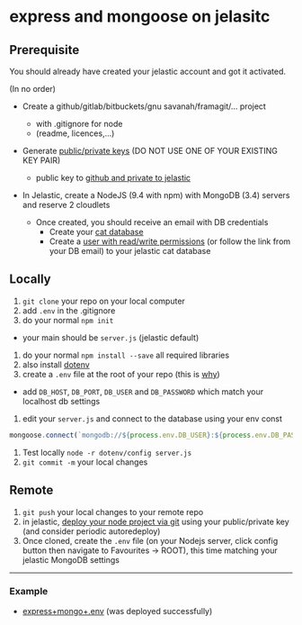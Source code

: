 # express and mongoose on jelasitc

## Prerequisite

You should already have created your jelastic account and got it activated.

(In no order)

* Create a github/gitlab/bitbuckets/gnu savanah/framagit/... project
  * with .gitignore for node
  * (readme, licences,...)

* Generate [public/private keys](https://docs.jelastic.com/ssh-generate-key) (DO NOT USE ONE OF YOUR EXISTING KEY PAIR)
  * public key to [github and private to jelastic](https://docs.jelastic.com/git-ssh)

* In Jelastic, create a NodeJS (9.4 with npm) with MongoDB (3.4) servers and reserve 2 cloudlets
  * Once created, you should receive an email with DB credentials
    * Create your [cat database](../Week2/W2-2-NoSQL-MongoDB-mongoose.html) 
    * Create a [user with read/write permissions](https://docs.mongodb.com/manual/tutorial/enable-authentication/#create-additional-users-as-needed-for-your-deployment) (or follow the link from your DB email) to your jelastic cat database

## Locally

1. `git clone` your repo on your local computer
1. add `.env` in the .gitignore
1. do your normal `npm init` 
  * your main should be `server.js` (jelastic default)
1. do your normal `npm install --save` all required libraries
1. also install [dotenv](https://www.npmjs.com/package/dotenv) 
1. create a `.env` file at the root of your repo (this is [why](https://12factor.net/config))
  * add `DB_HOST`, `DB_PORT`, `DB_USER` and `DB_PASSWORD` which match your localhost db settings
1. edit your `server.js` and connect to the database using your env const 
```javascript
mongoose.connect(`mongodb://${process.env.DB_USER}:${process.env.DB_PASS}@${process.env.DB_HOST}:${process.env.DB_PORT}/cat`).then(() => {/* ... */}
```
1. Test locally `node -r dotenv/config server.js`
1. `git commit -m` your local changes

## Remote

1. `git push` your local changes to your remote repo
1. in jelastic, [deploy your node project via git](https://docs.jelastic.com/nodejs-git-svn) using your public/private key (and consider periodic autoredeploy)
1. Once cloned, create the `.env` file (on your Nodejs server, click config button then navigate to Favourites -> ROOT), this time matching your jelastic MongoDB settings

---

### Example

* [express+mongo+.env](https://github.com/patrick-ausderau/testdb) (was deployed successfully)
